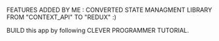 FEATURES ADDED BY ME : CONVERTED STATE MANAGMENT LIBRARY FROM "CONTEXT_API" TO "REDUX" :)

BUILD this app by following CLEVER PROGRAMMER TUTORIAL.

